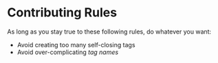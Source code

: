 # Contributing Rules
As long as you stay true to these following rules, do whatever you want:
* Avoid creating too many self-closing tags
* Avoid over-complicating _tag names_